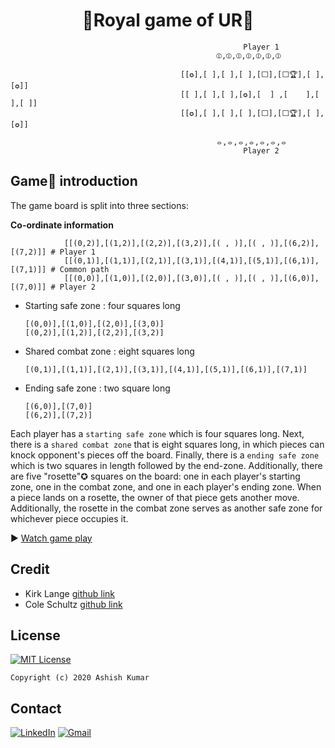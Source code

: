 <h1 align="center">👑Royal game of UR👑 </h1>

                                                        Player 1
                                                  ⦶,⦶,⦶,⦶,⦶,⦶,⦶
      
                                          [[✪],[ ],[ ],[ ],[⬜],[⬜🏆],[ ],[✪]]
                                          [[ ],[ ],[ ],[✪],[  ] ,[    ],[ ],[ ]]
                                          [[✪],[ ],[ ],[ ],[⬜],[⬜🏆],[ ],[✪]]
      
                                                  ⦵,⦵,⦵,⦵,⦵,⦵,⦵
                                                        Player 2

## Game🎲 introduction
The game board is split into three sections: 

**Co-ordinate information**
```
            [[(0,2)],[(1,2)],[(2,2)],[(3,2)],[( , )],[( , )],[(6,2)],[(7,2)]] # Player 1
            [[(0,1)],[(1,1)],[(2,1)],[(3,1)],[(4,1)],[(5,1)],[(6,1)],[(7,1)]] # Common path
            [[(0,0)],[(1,0)],[(2,0)],[(3,0)],[( , )],[( , )],[(6,0)],[(7,0)]] # Player 2
```

- Starting safe zone : four squares long  

      [(0,0)],[(1,0)],[(2,0)],[(3,0)]
      [(0,2)],[(1,2)],[(2,2)],[(3,2)]

- Shared combat zone : eight squares long  

      [(0,1)],[(1,1)],[(2,1)],[(3,1)],[(4,1)],[(5,1)],[(6,1)],[(7,1)]

- Ending safe zone   : two square long

      [(6,0)],[(7,0)]
      [(6,2)],[(7,2)]
  
Each player has a `starting safe zone` which is four squares long. Next, there is a `shared combat zone` that is eight squares long, in which pieces can knock opponent's pieces off the board. Finally, there is a `ending safe zone` which is two squares in length followed by the end-zone. Additionally, there are five "rosette"✪ squares on the board: one in each player's starting zone, one in the combat zone, and one in each player's ending zone. When a piece lands on a rosette, the owner of that piece gets another move. Additionally, the rosette in the combat zone serves as another safe zone for whichever piece occupies it. 

▶️ [Watch game play](https://www.youtube.com/watch?v=WZskjLq040I) 

## Credit
- Kirk Lange [github link](https://github.com/kirklange)
- Cole Schultz [github link](https://github.com/schultzcole)

## License

[![MIT License](https://img.shields.io/github/license/ashishcssom/AI-implementation-for-game-of-UR.svg?style=flat-square&colorB=C62121)](https://github.com/ashishcssom/AI-implementation-for-game-of-UR/blob/main/LICENSE)
```
Copyright (c) 2020 Ashish Kumar
```

## Contact
[![LinkedIn](https://img.shields.io/badge/-Ashish%20Kumar-blue?style=social&logo=Linkedin&logoColor=blue&link=https://www.linkedin.com/in/ashishk766/)](https://www.linkedin.com/in/ashishk766/) 
[![Gmail](https://img.shields.io/badge/-Ashish%20Kumar-c14438?style=social&logo=Gmail&logoColor=red&link=mailto:ashish.krb7@gmail.com)](mailto:ashish.krb7@gmail.com) 

